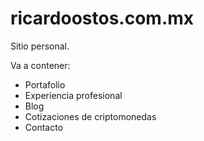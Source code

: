 # ricardoostos.com.mx

Sitio personal.

Va a contener:
 * Portafolio
 * Experiencia profesional
 * Blog
 * Cotizaciones de criptomonedas
 * Contacto

